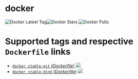 # docker

![Docker Latest Tag](https://shields.io/docker/v/ygqygq2/docker-in-docker)![Docker Stars](https://img.shields.io/docker/stars/ygqygq2/docker.svg) ![Docker Pulls](https://img.shields.io/docker/pulls/ygqygq2/docker-in-docker.svg)

# Supported tags and respective `Dockerfile` links

- [`docker`, `stable-git` (*Dockerfile*)](https://github.com/ygqygq2/docker-autodevops/blob/master/docker-in-docker/docker-git-Dockerfile) [![](https://images.microbadger.com/badges/image/ygqygq2/docker.svg)](http://microbadger.com/images/ygqygq2/docker:stable-git "Get your own image badge on microbadger.com")
- [`docker`, `stable-dind` (*Dockerfile*)](https://github.com/ygqygq2/docker-autodevops/blob/master/docker-in-docker/docker-dind-Dockerfile) [![](https://images.microbadger.com/badges/image/ygqygq2/docker.svg)](http://microbadger.com/images/ygqygq2/docker:stable-dind "Get your own image badge on microbadger.com")
